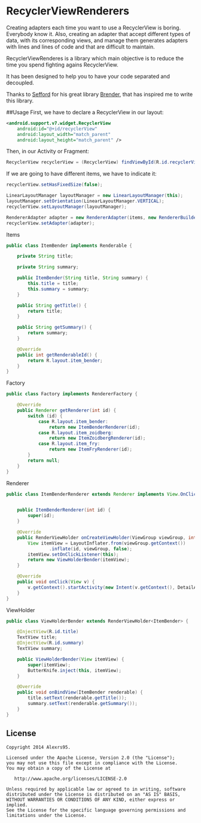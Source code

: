 RecyclerViewRenderers
=====================

Creating adapters each time you want to use a RecyclerView is boring. Everybody know it.
Also, creating an adapter that accept different types of data, with its corresponding views, and manage them generates adapters with lines and lines of code and that are difficult to maintain.

RecyclerViewRenderes is a library which main objective is to reduce the time you spend fighting agains RecyclerView.

It has been designed to help you to have your code separated and decoupled.

Thanks to [Sefford](https://github.com/Sefford) for his great library [Brender](https://github.com/Sefford/brender), that has inspired me to write this library.

##Usage
First, we have to declare a RecyclerView in our layout:
```XML
<android.support.v7.widget.RecyclerView
	android:id="@+id/recyclerView"
	android:layout_width="match_parent"
	android:layout_height="match_parent" />
```
Then, in our Activity or Fragment:
```JAVA
RecyclerView recyclerView = (RecyclerView) findViewById(R.id.recyclerView);
```
If we are going to have different items, we have to indicate it:
```JAVA
recyclerView.setHasFixedSize(false);
```
```JAVA
LinearLayoutManager layoutManager = new LinearLayoutManager(this);
layoutManager.setOrientation(LinearLayoutManager.VERTICAL);
recyclerView.setLayoutManager(layoutManager);
```
```JAVA
RendererAdapter adapter = new RendererAdapter(items, new RendererBuilder(new Factory()));
recyclerView.setAdapter(adapter);
```
Items
```JAVA
public class ItemBender implements Renderable {

    private String title;

    private String summary;

    public ItemBender(String title, String summary) {
        this.title = title;
        this.summary = summary;
    }

    public String getTitle() {
        return title;
    }

    public String getSummary() {
        return summary;
    }

    @Override
    public int getRenderableId() {
        return R.layout.item_bender;
    }
}
```
Factory
```JAVA
public class Factory implements RendererFactory {

    @Override
    public Renderer getRenderer(int id) {
        switch (id) {
            case R.layout.item_bender:
                return new ItemBenderRenderer(id);
            case R.layout.item_zoidberg:
                return new ItemZoidbergRenderer(id);
            case R.layout.item_fry:
                return new ItemFryRenderer(id);
        }
        return null;
    }
}
```
Renderer
```JAVA
public class ItemBenderRenderer extends Renderer implements View.OnClickListener {


    public ItemBenderRenderer(int id) {
        super(id);
    }

    @Override
    public RenderViewHolder onCreateViewHolder(ViewGroup viewGroup, int id) {
        View itemView = LayoutInflater.from(viewGroup.getContext())
                .inflate(id, viewGroup, false);
        itemView.setOnClickListener(this);
        return new ViewHolderBender(itemView);
    }

    @Override
    public void onClick(View v) {
        v.getContext().startActivity(new Intent(v.getContext(), DetailActivity.class));
    }
}
```
ViewHolder
```JAVA
public class ViewHolderBender extends RenderViewHolder<ItemBender> {

    @InjectView(R.id.title)
    TextView title;
    @InjectView(R.id.summary)
    TextView summary;

    public ViewHolderBender(View itemView) {
        super(itemView);
        ButterKnife.inject(this, itemView);
    }

    @Override
    public void onBindView(ItemBender renderable) {
        title.setText(renderable.getTitle());
        summary.setText(renderable.getSummary());
    }
}
```

License
-------
	Copyright 2014 Alexrs95.

	Licensed under the Apache License, Version 2.0 (the "License");
	you may not use this file except in compliance with the License.
	You may obtain a copy of the License at

	   http://www.apache.org/licenses/LICENSE-2.0

	Unless required by applicable law or agreed to in writing, software
	distributed under the License is distributed on an "AS IS" BASIS,
	WITHOUT WARRANTIES OR CONDITIONS OF ANY KIND, either express or implied.
	See the License for the specific language governing permissions and
	limitations under the License.
